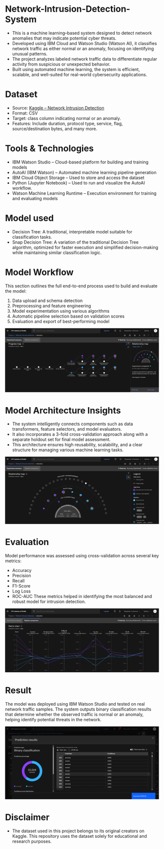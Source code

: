 # Network-Intrusion-Detection-System
* This is a machine learning–based system designed to detect network anomalies that may indicate potential cyber threats.
* Developed using IBM Cloud and Watson Studio (Watson AI), it classifies network traffic as either normal or an anomaly, focusing on identifying unusual patterns.
* The project analyzes labeled network traffic data to differentiate regular activity from suspicious or unexpected behavior.
* Built using automated machine learning, the system is efficient, scalable, and well-suited for real-world cybersecurity applications.

# Dataset

* Source: [Kaggle – Network Intrusion Detection](https://www.kaggle.com/datasets/sampadab17/network-intrusion-detection)
* Format: CSV
* Target: class column indicating normal or an anomaly.
* Features: Include duration, protocol type, service, flag, source/destination bytes, and many more.

# Tools & Technologies
* IBM Watson Studio – Cloud-based platform for building and training models
* AutoAI (IBM Watson) – Automated machine learning pipeline generation
* IBM Cloud Object Storage – Used to store and access the dataset
* Python (Jupyter Notebook) – Used to run and visualize the AutoAI workflow.
* Watson Machine Learning Runtime – Execution environment for training and evaluating models

# Model used

* Decision Tree: A traditional, interpretable model suitable for classification tasks.
* Snap Decision Tree: A variation of the traditional Decision Tree algorithm, optimized for faster execution and simplified decision-making while maintaining similar classification logic.

# Model Workflow

This section outlines the full end-to-end process used to build and evaluate the model:

1. Data upload and schema detection  
2. Preprocessing and feature engineering  
3. Model experimentation using various algorithms  
4. Automatic pipeline selection based on validation scores  
5. Evaluation and export of best-performing model



![Model Workflow](images/progress_map.png)



# Model Architecture Insights

* The system intelligently connects components such as data transformers, feature selectors, and model evaluators.
* It also incorporates a 3-fold cross-validation approach along with a separate holdout set for final model assessment.
* This architecture ensures high reusability, scalability, and a clear structure for managing various machine learning tasks.



![Model Architecture](images/relationship_map.png)



# Evaluation

Model performance was assessed using cross-validation across several key metrics:
* Accuracy
* Precision
* Recall
* F1-Score
* Log Loss
* ROC-AUC
These metrics helped in identifying the most balanced and robust model for intrusion detection.



![Model Evaluation Metrics](images/metric_chart.png)



# Result

The model was deployed using IBM Watson Studio and tested on real network traffic samples. The system outputs binary classification results that determine whether the observed traffic is normal or an anomaly, helping identify potential threats in the network.



![Model Prediction Results](images/result.png)



# Disclaimer

* The dataset used in this project belongs to its original creators on Kaggle. This repository uses the dataset solely for educational and research purposes.
